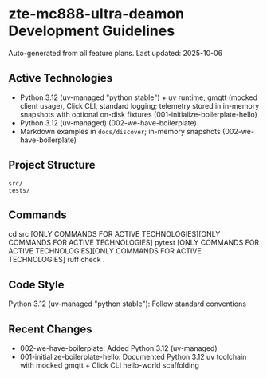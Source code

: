 # zte-mc888-ultra-deamon Development Guidelines

Auto-generated from all feature plans. Last updated: 2025-10-06

## Active Technologies
- Python 3.12 (uv-managed "python stable") + uv runtime, gmqtt (mocked client usage), Click CLI, standard logging; telemetry stored in in-memory snapshots with optional on-disk fixtures (001-initialize-boilerplate-hello)
- Python 3.12 (uv-managed) (002-we-have-boilerplate)
- Markdown examples in `docs/discover`; in-memory snapshots (002-we-have-boilerplate)

## Project Structure
```
src/
tests/
```

## Commands
cd src [ONLY COMMANDS FOR ACTIVE TECHNOLOGIES][ONLY COMMANDS FOR ACTIVE TECHNOLOGIES] pytest [ONLY COMMANDS FOR ACTIVE TECHNOLOGIES][ONLY COMMANDS FOR ACTIVE TECHNOLOGIES] ruff check .

## Code Style
Python 3.12 (uv-managed "python stable"): Follow standard conventions

## Recent Changes
- 002-we-have-boilerplate: Added Python 3.12 (uv-managed)
- 001-initialize-boilerplate-hello: Documented Python 3.12 uv toolchain with mocked gmqtt + Click CLI hello-world scaffolding

<!-- MANUAL ADDITIONS START -->
<!-- MANUAL ADDITIONS END -->
